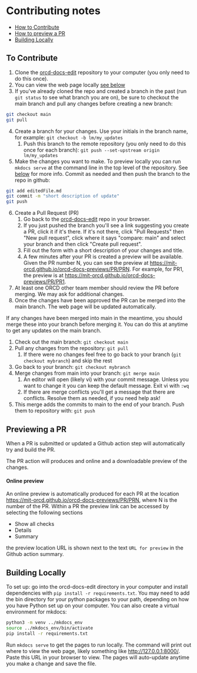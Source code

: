 # Contributing notes 

   * [How to Contribute](#to-contribute)
   * [How to preview a PR](contributing.md#previewing-a-pr)
   * [Building Locally](#building-locally)

## To Contribute

1. Clone the [orcd-docs-edit](https://github.com/mit-orcd/orcd-docs-edit) repository to your computer (you only need to do this once).
2. You can view the web page locally [see below](#building-locally)
3. If you've already cloned the repo and created a branch in the past (run `git status` to see what branch you are on), be sure to checkout the main branch and pull any changes before creating a new branch:
```bash
git checkout main
git pull
```
4. Create a branch for your changes. Use your initials in the branch name, for example: `git checkout -b lm/my_updates`
    1. Push this branch to the remote repository (you only need to do this once for each branch): `git push --set-upstream origin lm/my_updates`
5. Make the changes you want to make. To preview locally you can run `mkdocs serve` at the command line in the top level of the repository. See [below](#building-locally) for more info. Commit as needed and then push the branch to the repo in github:
```bash
git add editedFile.md
git commit -m "short description of update"
git push
```
6. Create a Pull Request (PR)
    1. Go back to the [orcd-docs-edit](https://github.com/mit-orcd/orcd-docs-edit) repo in your browser.
    2. If you just pushed the branch you'll see a link suggesting you create a PR, click it if it's there. If it's not there, click "Pull Requests" then "New pull request", click where it says "compare: main" and select your branch and then click "Create pull request".
    3. Fill out the form with a short description of your changes and title.
    4. A few minutes after your PR is created a preview will be available. Given the PR number N, you can see the preview at https://mit-orcd.github.io/orcd-docs-previews/PR/PRN. For example, for PR1, the preview is at https://mit-orcd.github.io/orcd-docs-previews/PR/PR1.
7. At least one ORCD other team member should review the PR before merging. We may ask for additional changes.
8. Once the changes have been approved the PR can be merged into the main branch. The web page will be updated automatically.

If any changes have been merged into main in the meantime, you should merge these into your branch before merging it. You can do this at anytime to get any updates on the main branch.
1. Check out the main branch: `git checkout main`
2. Pull any changes from the repository: `git pull`
    1. If there were no changes feel free to go back to your branch (`git checkout mybranch`) and skip the rest
3. Go back to your branch: `git checkout mybranch`
4. Merge changes from main into your branch: `git merge main`
    1. An editor will open (likely vi) with your commit message. Unless you want to change it you can keep the default message. Exit vi with `:wq`
    2. If there are merge conflicts you'll get a message that there are conflicts. Resolve them as needed, if you need help ask!
5. This merge adds the commits to main to the end of your branch. Push them to repository with: `git push`

## Previewing a PR

When a PR is submitted or updated a Github action step will automatically try and build the PR. 

The PR action will produces and online and a downloadable preview of the changes.

#### Online preview
An online preview is automatically produced for each PR at the location https://mit-orcd.github.io/orcd-docs-previews/PR/PRN, where
N is the number of the PR. Within a PR the preview link can be accessed by selecting the following sections
   * Show all checks
   * Details
   * Summary

the preview location URL is shown next to the text `URL for preview` in the Github action summary.

## Building Locally

To set up: go into the orcd-docs-edit directory in your computer and install dependencies with `pip install -r requirements.txt`. You may need to add the bin directory for your python packages to your path, depending on how you have Python set up on your computer. You can also create a virtual environment for mkdocs:

```bash
python3 -m venv ../mkdocs_env
source ../mkdocs_env/bin/activate
pip install -r requirements.txt
```

Run `mkdocs serve` to get the pages to run locally. The command will print out where to view the web page, likely something like http://127.0.0.1:8000/. Paste this URL in your browser to view. The pages will auto-update anytime you make a change and save the file.

